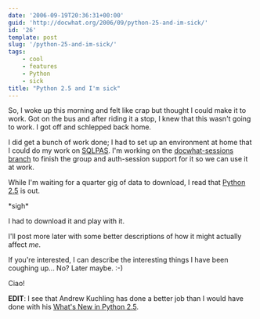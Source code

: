 ```yaml
---
date: '2006-09-19T20:36:31+00:00'
guid: 'http://docwhat.org/2006/09/python-25-and-im-sick/'
id: '26'
template: post
slug: '/python-25-and-im-sick/'
tags:
    - cool
    - features
    - Python
    - sick
title: "Python 2.5 and I'm sick"
---
```


So, I woke up this morning and felt like crap but thought I could make it to
work. Got on the bus and after riding it a stop, I knew that this wasn't going
to work. I got off and schlepped back home.

I did get a bunch of work done; I had to set up an environment at home that I
could do my work on [SQLPAS](http://plone.org/products/sqlpasplugin). I'm
working on the
[docwhat-sessions branch](http://svn.plone.org/svn/collective/PASPlugins/SQLPASPlugin/branches/docwhat-sessions/)
to finish the group and auth-session support for it so we can use it at work.

While I'm waiting for a quarter gig of data to download, I read that
[Python 2.5](http://www.python.org/download/releases/2.5/) is out.

\*sigh\*

I had to download it and play with it.

I'll post more later with some better descriptions of how it might actually
affect _me_.

If you're interested, I can describe the interesting things I have been
coughing up... No? Later maybe. :-)

Ciao!

**EDIT**: I see that Andrew Kuchling has done a better job than I would have
done with his
[What's New in Python 2.5](http://docs.python.org/whatsnew/whatsnew25.html).
